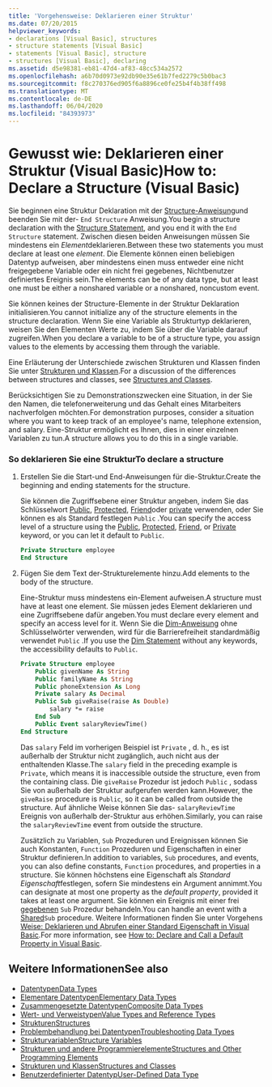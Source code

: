 ```yaml
---
title: 'Vorgehensweise: Deklarieren einer Struktur'
ms.date: 07/20/2015
helpviewer_keywords:
- declarations [Visual Basic], structures
- structure statements [Visual Basic]
- statements [Visual Basic], structure
- structures [Visual Basic], declaring
ms.assetid: d5e98381-eb81-47d4-af83-48cc534a2572
ms.openlocfilehash: a6b70d0973e92db90e35e61b7fed2279c5b0bac3
ms.sourcegitcommit: f8c270376ed905f6a8896ce0fe25b4f4b38ff498
ms.translationtype: MT
ms.contentlocale: de-DE
ms.lasthandoff: 06/04/2020
ms.locfileid: "84393973"
---
```

# <a name="how-to-declare-a-structure-visual-basic"></a><span data-ttu-id="45634-102">Gewusst wie: Deklarieren einer Struktur (Visual Basic)</span><span class="sxs-lookup"><span data-stu-id="45634-102">How to: Declare a Structure (Visual Basic)</span></span>
<span data-ttu-id="45634-103">Sie beginnen eine Struktur Deklaration mit der [Structure-Anweisung](../../../language-reference/statements/structure-statement.md)und beenden Sie mit der- `End Structure` Anweisung.</span><span class="sxs-lookup"><span data-stu-id="45634-103">You begin a structure declaration with the [Structure Statement](../../../language-reference/statements/structure-statement.md), and you end it with the `End Structure` statement.</span></span> <span data-ttu-id="45634-104">Zwischen diesen beiden Anweisungen müssen Sie mindestens ein *Element*deklarieren.</span><span class="sxs-lookup"><span data-stu-id="45634-104">Between these two statements you must declare at least one *element*.</span></span> <span data-ttu-id="45634-105">Die Elemente können einen beliebigen Datentyp aufweisen, aber mindestens einen muss entweder eine nicht freigegebene Variable oder ein nicht frei gegebenes, Nichtbenutzer definiertes Ereignis sein.</span><span class="sxs-lookup"><span data-stu-id="45634-105">The elements can be of any data type, but at least one must be either a nonshared variable or a nonshared, noncustom event.</span></span>  
  
 <span data-ttu-id="45634-106">Sie können keines der Structure-Elemente in der Struktur Deklaration initialisieren.</span><span class="sxs-lookup"><span data-stu-id="45634-106">You cannot initialize any of the structure elements in the structure declaration.</span></span> <span data-ttu-id="45634-107">Wenn Sie eine Variable als Strukturtyp deklarieren, weisen Sie den Elementen Werte zu, indem Sie über die Variable darauf zugreifen.</span><span class="sxs-lookup"><span data-stu-id="45634-107">When you declare a variable to be of a structure type, you assign values to the elements by accessing them through the variable.</span></span>  
  
 <span data-ttu-id="45634-108">Eine Erläuterung der Unterschiede zwischen Strukturen und Klassen finden Sie unter [Strukturen und Klassen](structures-and-classes.md).</span><span class="sxs-lookup"><span data-stu-id="45634-108">For a discussion of the differences between structures and classes, see [Structures and Classes](structures-and-classes.md).</span></span>  
  
 <span data-ttu-id="45634-109">Berücksichtigen Sie zu Demonstrationszwecken eine Situation, in der Sie den Namen, die telefonerweiterung und das Gehalt eines Mitarbeiters nachverfolgen möchten.</span><span class="sxs-lookup"><span data-stu-id="45634-109">For demonstration purposes, consider a situation where you want to keep track of an employee's name, telephone extension, and salary.</span></span> <span data-ttu-id="45634-110">Eine-Struktur ermöglicht es Ihnen, dies in einer einzelnen Variablen zu tun.</span><span class="sxs-lookup"><span data-stu-id="45634-110">A structure allows you to do this in a single variable.</span></span>  
  
### <a name="to-declare-a-structure"></a><span data-ttu-id="45634-111">So deklarieren Sie eine Struktur</span><span class="sxs-lookup"><span data-stu-id="45634-111">To declare a structure</span></span>  
  
1. <span data-ttu-id="45634-112">Erstellen Sie die Start-und End-Anweisungen für die-Struktur.</span><span class="sxs-lookup"><span data-stu-id="45634-112">Create the beginning and ending statements for the structure.</span></span>  
  
     <span data-ttu-id="45634-113">Sie können die Zugriffsebene einer Struktur angeben, indem Sie das Schlüsselwort [Public](../../../language-reference/modifiers/public.md), [Protected](../../../language-reference/modifiers/protected.md), [Friend](../../../language-reference/modifiers/friend.md)oder [private](../../../language-reference/modifiers/private.md) verwenden, oder Sie können es als Standard festlegen `Public` .</span><span class="sxs-lookup"><span data-stu-id="45634-113">You can specify the access level of a structure using the [Public](../../../language-reference/modifiers/public.md), [Protected](../../../language-reference/modifiers/protected.md), [Friend](../../../language-reference/modifiers/friend.md), or [Private](../../../language-reference/modifiers/private.md) keyword, or you can let it default to `Public`.</span></span>  
  
    ```vb  
    Private Structure employee  
    End Structure  
    ```  
  
2. <span data-ttu-id="45634-114">Fügen Sie dem Text der-Strukturelemente hinzu.</span><span class="sxs-lookup"><span data-stu-id="45634-114">Add elements to the body of the structure.</span></span>  
  
     <span data-ttu-id="45634-115">Eine-Struktur muss mindestens ein-Element aufweisen.</span><span class="sxs-lookup"><span data-stu-id="45634-115">A structure must have at least one element.</span></span> <span data-ttu-id="45634-116">Sie müssen jedes Element deklarieren und eine Zugriffsebene dafür angeben.</span><span class="sxs-lookup"><span data-stu-id="45634-116">You must declare every element and specify an access level for it.</span></span> <span data-ttu-id="45634-117">Wenn Sie die [Dim-Anweisung](../../../language-reference/statements/dim-statement.md) ohne Schlüsselwörter verwenden, wird für die Barrierefreiheit standardmäßig verwendet `Public` .</span><span class="sxs-lookup"><span data-stu-id="45634-117">If you use the [Dim Statement](../../../language-reference/statements/dim-statement.md) without any keywords, the accessibility defaults to `Public`.</span></span>  
  
    ```vb  
    Private Structure employee  
        Public givenName As String  
        Public familyName As String  
        Public phoneExtension As Long  
        Private salary As Decimal  
        Public Sub giveRaise(raise As Double)  
            salary *= raise  
        End Sub  
        Public Event salaryReviewTime()  
    End Structure  
    ```  
  
     <span data-ttu-id="45634-118">Das `salary` Feld im vorherigen Beispiel ist `Private` , d. h., es ist außerhalb der Struktur nicht zugänglich, auch nicht aus der enthaltenden Klasse.</span><span class="sxs-lookup"><span data-stu-id="45634-118">The `salary` field in the preceding example is `Private`, which means it is inaccessible outside the structure, even from the containing class.</span></span> <span data-ttu-id="45634-119">Die `giveRaise` Prozedur ist jedoch `Public` , sodass Sie von außerhalb der Struktur aufgerufen werden kann.</span><span class="sxs-lookup"><span data-stu-id="45634-119">However, the `giveRaise` procedure is `Public`, so it can be called from outside the structure.</span></span> <span data-ttu-id="45634-120">Auf ähnliche Weise können Sie das- `salaryReviewTime` Ereignis von außerhalb der-Struktur aus erhöhen.</span><span class="sxs-lookup"><span data-stu-id="45634-120">Similarly, you can raise the `salaryReviewTime` event from outside the structure.</span></span>  
  
     <span data-ttu-id="45634-121">Zusätzlich zu Variablen, `Sub` Prozeduren und Ereignissen können Sie auch Konstanten, `Function` Prozeduren und Eigenschaften in einer Struktur definieren.</span><span class="sxs-lookup"><span data-stu-id="45634-121">In addition to variables, `Sub` procedures, and events, you can also define constants, `Function` procedures, and properties in a structure.</span></span> <span data-ttu-id="45634-122">Sie können höchstens eine Eigenschaft als *Standard Eigenschaft*festlegen, sofern Sie mindestens ein Argument annimmt.</span><span class="sxs-lookup"><span data-stu-id="45634-122">You can designate at most one property as the *default property*, provided it takes at least one argument.</span></span> <span data-ttu-id="45634-123">Sie können ein Ereignis mit einer frei [gegebenen](../../../language-reference/modifiers/shared.md) `Sub` Prozedur behandeln.</span><span class="sxs-lookup"><span data-stu-id="45634-123">You can handle an event with a [Shared](../../../language-reference/modifiers/shared.md)`Sub` procedure.</span></span> <span data-ttu-id="45634-124">Weitere Informationen finden Sie unter Vorgehens [Weise: Deklarieren und Abrufen einer Standard Eigenschaft in Visual Basic](../procedures/how-to-declare-and-call-a-default-property.md).</span><span class="sxs-lookup"><span data-stu-id="45634-124">For more information, see [How to: Declare and Call a Default Property in Visual Basic](../procedures/how-to-declare-and-call-a-default-property.md).</span></span>  
  
## <a name="see-also"></a><span data-ttu-id="45634-125">Weitere Informationen</span><span class="sxs-lookup"><span data-stu-id="45634-125">See also</span></span>

- [<span data-ttu-id="45634-126">Datentypen</span><span class="sxs-lookup"><span data-stu-id="45634-126">Data Types</span></span>](index.md)
- [<span data-ttu-id="45634-127">Elementare Datentypen</span><span class="sxs-lookup"><span data-stu-id="45634-127">Elementary Data Types</span></span>](elementary-data-types.md)
- [<span data-ttu-id="45634-128">Zusammengesetzte Datentypen</span><span class="sxs-lookup"><span data-stu-id="45634-128">Composite Data Types</span></span>](composite-data-types.md)
- [<span data-ttu-id="45634-129">Wert- und Verweistypen</span><span class="sxs-lookup"><span data-stu-id="45634-129">Value Types and Reference Types</span></span>](value-types-and-reference-types.md)
- [<span data-ttu-id="45634-130">Strukturen</span><span class="sxs-lookup"><span data-stu-id="45634-130">Structures</span></span>](structures.md)
- [<span data-ttu-id="45634-131">Problembehandlung bei Datentypen</span><span class="sxs-lookup"><span data-stu-id="45634-131">Troubleshooting Data Types</span></span>](troubleshooting-data-types.md)
- [<span data-ttu-id="45634-132">Strukturvariablen</span><span class="sxs-lookup"><span data-stu-id="45634-132">Structure Variables</span></span>](structure-variables.md)
- [<span data-ttu-id="45634-133">Strukturen und andere Programmierelemente</span><span class="sxs-lookup"><span data-stu-id="45634-133">Structures and Other Programming Elements</span></span>](structures-and-other-programming-elements.md)
- [<span data-ttu-id="45634-134">Strukturen und Klassen</span><span class="sxs-lookup"><span data-stu-id="45634-134">Structures and Classes</span></span>](structures-and-classes.md)
- [<span data-ttu-id="45634-135">Benutzerdefinierter Datentyp</span><span class="sxs-lookup"><span data-stu-id="45634-135">User-Defined Data Type</span></span>](../../../language-reference/data-types/user-defined-data-type.md)
